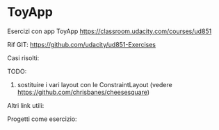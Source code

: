# ToyApp
Esercizi con app ToyApp
https://classroom.udacity.com/courses/ud851

Rif GIT:
https://github.com/udacity/ud851-Exercises

Casi risolti:
    
    

TODO:
1) sostituire i vari layout con le ConstraintLayout (vedere https://github.com/chrisbanes/cheesesquare)

Altri link utili:

Progetti come esercizio:

